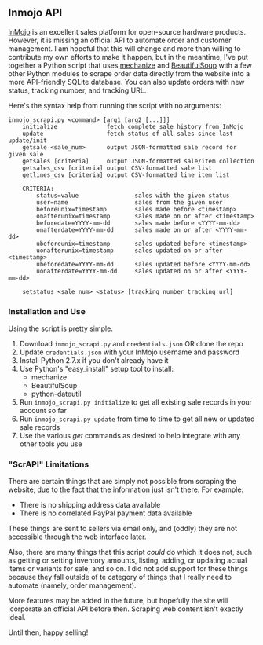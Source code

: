 ## Inmojo API

[InMojo](http://www.inmojo.com) is an excellent sales platform for open-source hardware products. However, it is missing an official API to automate order and customer management. I am hopeful that this will change and more than willing to contribute my own efforts to make it happen, but in the meantime, I've put together a Python script that uses [mechanize](https://pypi.python.org/pypi/mechanize) and [BeautifulSoup](https://pypi.python.org/pypi/beautifulsoup4) with a few other Python modules to scrape order data directly from the website into a more API-friendly SQLite database. You can also update orders with new status, tracking number, and tracking URL.

Here's the syntax help from running the script with no arguments:

```
inmojo_scrapi.py <command> [arg1 [arg2 [...]]]
    initialize              fetch complete sale history from InMojo
    update                  fetch status of all sales since last update/init
    getsale <sale_num>      output JSON-formatted sale record for given sale
    getsales [criteria]     output JSON-formatted sale/item collection
    getsales_csv [criteria] output CSV-formatted sale list
    getlines_csv [criteria] output CSV-formatted line item list

    CRITERIA:
        status=value                sales with the given status
        user=name                   sales from the given user
        beforeunix=timestamp        sales made before <timestamp>
        onafterunix=timestamp       sales made on or after <timestamp>
        beforedate=YYYY-mm-dd       sales made before <YYYY-mm-dd>
        onafterdate=YYYY-mm-dd      sales made on or after <YYYY-mm-dd>
        ubeforeunix=timestamp       sales updated before <timestamp>
        uonafterunix=timestamp      sales updated on or after <timestamp>
        ubeforedate=YYYY-mm-dd      sales updated before <YYYY-mm-dd>
        uonafterdate=YYYY-mm-dd     sales updated on or after <YYYY-mm-dd>

    setstatus <sale_num> <status> [tracking_number tracking_url]
```

### Installation and Use

Using the script is pretty simple.

1. Download `inmojo_scrapi.py` and `credentials.json` OR clone the repo
2. Update `credentials.json` with your InMojo username and password
3. Install Python 2.7.x if you don't already have it
4. Use Python's "easy_install" setup tool to install:
    - mechanize
    - BeautifulSoup
    - python-dateutil
5. Run `inmojo_scrapi.py initialize` to get all existing sale records in your account so far
6. Run `inmojo_scrapi.py update` from time to time to get all new or updated sale records
7. Use the various *get* commands as desired to help integrate with any other tools you use

### "ScrAPI" Limitations

There are certain things that are simply not possible from scraping the website, due to the fact that the information just isn't there. For example:

- There is no shipping address data available
- There is no correlated PayPal payment data available

These things are sent to sellers via email only, and (oddly) they are not accessible through the web interface later.

Also, there are many things that this script *could* do which it does not, such as getting or setting inventory amounts, listing, adding, or updating actual items or variants for sale, and so on. I did not add support for these things because they fall outside of te category of things that I really need to automate (namely, order management).

More features may be added in the future, but hopefully the site will icorporate an official API before then. Scraping web content isn't exactly ideal.

Until then, happy selling!

